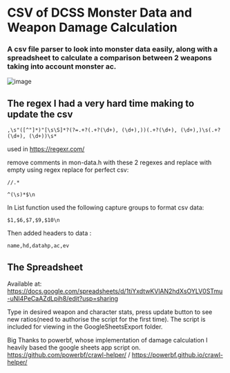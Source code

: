 ﻿# CSV of DCSS Monster Data and Weapon Damage Calculation

### A csv file parser to look into monster data easily, along with a spreadsheet to calculate a comparison between 2 weapons taking into account monster ac.

![image](https://user-images.githubusercontent.com/36188103/220609936-ea0d1115-1878-44dd-ba3f-a68947988704.png)




## The regex I had a very hard time making to update the csv
`,\s"([^"]*)"[\s\S]*?(?=.+?(.+?(\d+), (\d+),))(.+?(\d+), (\d+),)\s(.+?(\d+), (\d+))\s*`

used in https://regexr.com/

remove comments in mon-data.h with these 2 regexes and replace with empty using regex replace for perfect csv:

`//.*`

`^(\s)*$\n`

In List function used the following capture groups to format csv data:

`$1,$6,$7,$9,$10\n`

Then added headers to data :

`name,hd,datahp,ac,ev`

## The Spreadsheet

Available at: https://docs.google.com/spreadsheets/d/1tiYxdtwKVlAN2hdXsOYLV0STmu-uNI4PeCaAZdLpih8/edit?usp=sharing

Type in desired weapon and character stats, press update button to see new ratios(need to authorise the script for the first time). The script is included for viewing in the GoogleSheetsExport folder.

Big Thanks to powerbf, whose implementation of damage calculation I heavily based the google sheets app script on. https://github.com/powerbf/crawl-helper/ / https://powerbf.github.io/crawl-helper/
